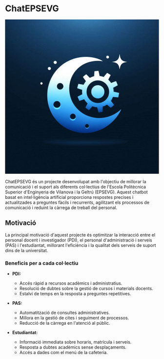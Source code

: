 # ChatEPSEVG

![Logo del projecte](logo.png)

ChatEPSEVG és un projecte desenvolupat amb l'objectiu de millorar la comunicació i el suport als diferents col·lectius de l'Escola Politècnica Superior d'Enginyeria de Vilanova i la Geltrú (EPSEVG). Aquest chatbot basat en intel·ligència artificial proporciona respostes precises i actualitzades a preguntes fàcils i recurrents, agilitzant els processos de comunicació i reduint la càrrega de treball del personal.

## Motivació
La principal motivació d'aquest projecte és optimitzar la interacció entre el personal docent i investigador (PDI), el personal d'administració i serveis (PAS) i l'estudiantat, millorant l'eficiència i la qualitat dels serveis de suport dins de la universitat.

### Beneficis per a cada col·lectiu

- **PDI:**
  - Accés ràpid a recursos acadèmics i administratius.
  - Resolució de dubtes sobre la gestió de cursos i materials docents.
  - Estalvi de temps en la resposta a preguntes repetitives.

- **PAS:**
  - Automatització de consultes administratives.
  - Millora en la gestió de cites i seguiment de processos.
  - Reducció de la càrrega en l'atenció al públic.

- **Estudiantat:**
  - Informació immediata sobre horaris, matrícula i serveis.
  - Resposta a dubtes acadèmics sense desplaçaments.
  - Accés a dades com el menú de la cafeteria.